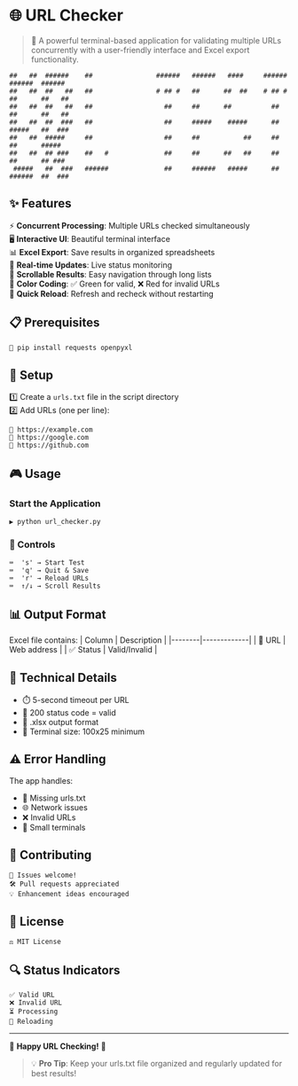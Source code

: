 # 🌐 URL Checker

> 🚀 A powerful terminal-based application for validating multiple URLs concurrently with a user-friendly interface and Excel export functionality.

```ascii
##   ##  ######    ##                ######   ######   ####     ######   ######  ######
##   ##  ##   ##   ##                # ## #   ##      ##  ##    # ## #   ##      ##   ##
##   ##  ##   ##   ##                  ##     ##      ##          ##     ##      ##   ##
##   ##  ##  ###   ##                  ##     #####    #####      ##     #####   ##  ###
##   ##  #####     ##                  ##     ##           ##     ##     ##      #####
##   ##  ## ###    ##   #              ##     ##      ##   ##     ##     ##      ## ###
 #####   ##  ###   ######              ##     ######   #####      ##     ######  ##  ###
```

## ✨ Features

⚡ **Concurrent Processing**: Multiple URLs checked simultaneously  
🖥️ **Interactive UI**: Beautiful terminal interface  
📊 **Excel Export**: Save results in organized spreadsheets  
🔄 **Real-time Updates**: Live status monitoring  
📜 **Scrollable Results**: Easy navigation through long lists  
🎨 **Color Coding**: ✅ Green for valid, ❌ Red for invalid URLs  
🔄 **Quick Reload**: Refresh and recheck without restarting

## 📋 Prerequisites

```bash
🔧 pip install requests openpyxl
```

## 🚀 Setup

1️⃣ Create a `urls.txt` file in the script directory  
2️⃣ Add URLs (one per line):

```text
🔗 https://example.com
🔗 https://google.com
🔗 https://github.com
```

## 🎮 Usage

### Start the Application

```bash
▶️ python url_checker.py
```

### 🎯 Controls

```
⌨️  's' → Start Test
⌨️  'q' → Quit & Save
⌨️  'r' → Reload URLs
⌨️  ↑/↓ → Scroll Results
```

## 📊 Output Format

Excel file contains:
| Column | Description |
|--------|-------------|
| 🔗 URL | Web address |
| ✅ Status | Valid/Invalid |

## 🔧 Technical Details

- ⏱️ 5-second timeout per URL
- 📝 200 status code = valid
- 💾 .xlsx output format
- 📐 Terminal size: 100x25 minimum

## ⚠️ Error Handling

The app handles:

- 📄 Missing urls.txt
- 🌐 Network issues
- ❌ Invalid URLs
- 📱 Small terminals

## 🤝 Contributing

```
👥 Issues welcome!
🛠️ Pull requests appreciated
💡 Enhancement ideas encouraged
```

## 📜 License

```
⚖️ MIT License
```

## 🔍 Status Indicators

```
✅ Valid URL
❌ Invalid URL
⏳ Processing
🔄 Reloading
```

---

💫 **Happy URL Checking!** 💫

> 💡 **Pro Tip**: Keep your urls.txt file organized and regularly updated for best results!
